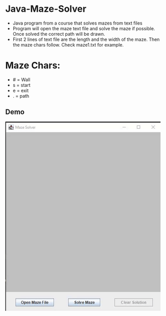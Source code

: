 # Java-Maze-Solver
+ Java program from a course that solves mazes from text files
+ Program will open the maze text file and solve the maze if possible. Once solved the correct path will be drawn.
+ First 2 lines of text file are the length and the width of the maze. Then the maze chars follow. Check maze1.txt for example.

# Maze Chars:
+ \# = Wall
+ s = start
+ e = exit
+ . = path

## Demo
![alt text](https://github.com/townerr/Java-Maze-Solver/blob/master/mazegif.gif "Example Run")
